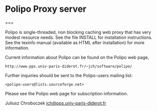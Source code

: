 # Polipo Proxy server

===

Polipo is single-threaded, non blocking caching web proxy that has
very modest resource needs.  See the file INSTALL for installation
instructions.  See the texinfo manual (available as HTML after
installation) for more information.

Current information about Polipo can be found on the Polipo web page,

    http://www.pps.univ-paris-diderot.fr/~jch/software/polipo/

Further inquiries should be sent to the Polipo-users mailing list:

    <polipo-users@lists.sourceforge.net>

Please see the Polipo web page for subscription information.


Juliusz Chroboczek
<jch@pps.univ-paris-diderot.fr>
